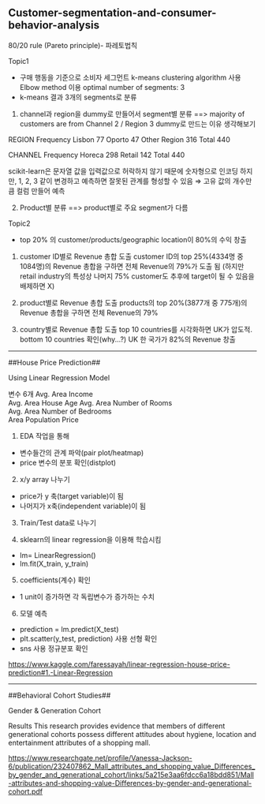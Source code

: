 ## Customer-segmentation-and-consumer-behavior-analysis ##

80/20 rule (Pareto principle)- 파레토법칙

Topic1

 - 구매 행동을 기준으로 소비자 세그먼트
k-means clustering algorithm 사용
Elbow method 이용 optimal number of segments: 3
 - k-means 결과 3개의 segments로 분류
1. channel과 region을 dummy로 만들어서 segment별 분류
==> majority of customers are from Channel 2 / Region 3
dummy로 만드는 이유 생각해보기

REGION Frequency
Lisbon 77
Oporto 47
Other Region 316
Total 440

CHANNEL Frequency
Horeca 298
Retail 142
Total 440

scikit-learn은 문자열 값을 입력값으로 허락하지 않기 때문에 숫자형으로 인코딩
하지만, 1, 2, 3 같이 변경하고 예측하면 잘못된 관계를 형성할 수 있음
⇒ 고유 값의 개수만큼 컬럼 만들어 예측


2. Product별 분류
==> product별로 주요 segment가 다름



Topic2
 - top 20% 의 customer/products/geographic location이 80%의 수익 창출

1. customer ID별로 Revenue 총합 도출 
customer ID의 top 25%(4334명 중 1084명)의 Revenue 총합을 구하면 전체 Revenue의 79%가 도출 됨 
(하지만 retail industry의 특성상 나머지 75% customer도 추후에 target이 될 수 있음을 배제하면 X)

2.  product별로 Revenue 총합 도출
products의 top 20%(3877개 중 775개)의 Revenue 총합을 구하면 전체 Revenue의 79%

3.   country별로 Revenue 총합 도출
top 10 countries를 시각화하면 UK가 압도적. 
bottom 10 countries 확인(why...?)
UK 한 국가가 82%의 Revenue 창출

----------

##House Price Prediction##

Using Linear Regression Model

변수 6개
Avg. Area Income	
Avg. Area House Age	
Avg. Area Number of Rooms	
Avg. Area Number of Bedrooms	
Area Population	
Price

1. EDA 작업을 통해 
- 변수들간의 관계 파악(pair plot/heatmap)
- price 변수의 분포 확인(distplot)

2. x/y array 나누기 
- price가 y 축(target variable)이 됨
- 나머지가 x축(independent variable)이 됨
 
3. Train/Test data로 나누기
 
4. sklearn의 linear regression을 이용해 학습시킴
- lm= LinearRegression() 
- lm.fit(X_train, y_train)

5. coefficients(계수) 확인
- 1 unit이 증가하면 각 독립변수가 증가하는 수치

6.  모델 예측
- prediction = lm.predict(X_test)
- plt.scatter(y_test, prediction) 사용 선형 확인
- sns 사용 정규분포 확인

https://www.kaggle.com/faressayah/linear-regression-house-price-prediction#1.-Linear-Regression


----------
##Behavioral Cohort Studies##

Gender & Generation Cohort

Results
This research provides evidence that members of different generational cohorts possess different attitudes about hygiene, location and entertainment attributes of a shopping mall.

https://www.researchgate.net/profile/Vanessa-Jackson-6/publication/232407862_Mall_attributes_and_shopping_value_Differences_by_gender_and_generational_cohort/links/5a215e3aa6fdcc6a18bdd851/Mall-attributes-and-shopping-value-Differences-by-gender-and-generational-cohort.pdf
